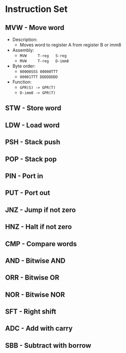 # Instruction Set

## MVW - Move word

- Description:
  - Moves word to register A from register B or imm8
- Assembly:
  - `MVW     T-reg   S-reg   `
  - `MVW     T-reg   D-imm8  `
- Byte order:
  - `00000SSS 00000TTT`
  - `00001TTT DDDDDDDD`
- Function:
  - `GPR(S) -> GPR(T)`
  - `D-imm8 -> GPR(T)`

## STW - Store word

## LDW - Load word

## PSH - Stack push

## POP - Stack pop

## PIN - Port in

## PUT - Port out

## JNZ - Jump if not zero

## HNZ - Halt if not zero

## CMP - Compare words

## AND - Bitwise AND

## ORR - Bitwise OR

## NOR - Bitwise NOR

## SFT - Right shift

## ADC - Add with carry

## SBB - Subtract with borrow

